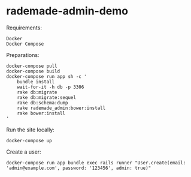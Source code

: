 # rademade-admin-demo

Requirements:
```
Docker
Docker Compose
```

Preparations:
```
docker-compose pull
docker-compose build
docker-compose run app sh -c '
    bundle install
    wait-for-it -h db -p 3306
    rake db:migrate
    rake db:migrate:sequel
    rake db:schema:dump
    rake rademade_admin:bower:install
    rake bower:install
'
```

Run the site locally:
```
docker-compose up
```

Create a user:
```
docker-compose run app bundle exec rails runner "User.create(email: 'admin@example.com', password: '123456', admin: true)"
```
